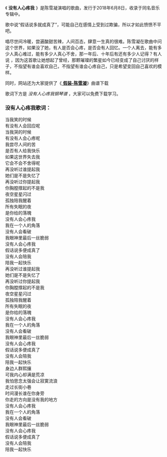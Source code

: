 

《 **没有人心疼我** 》是陈雪凝演唱的歌曲，发行于2018年6月8日，收录于同名音乐专辑中。

歌中说“假话说多就成真了”，可能自己在感情上受到过欺骗，所以才如此愤愤不平吧。

唱尽世间冷暖，尝遍酸甜苦辣，人间百态，肆意一生真的很难。陈雪凝在歌曲中问这个世界，如果没了她，有人是否会心疼，是否会有人回忆。一个人离去，能有多少人真心难过，能有多少人真心不舍，那一年后、十年后有还有多少人记得？有人说
，因为这首歌让她想起了曾经，那颗璀璨的繁星如今已经变成了自己讨厌的样子，不指望有谁会喜欢自己，不指望有谁会心疼自己，只是希望变回自己喜欢的模样。

同时，网站还为大家提供了《[ **假装-陈雪凝**](Music-10017-假装-陈雪凝.html "假装-陈雪凝")》曲谱下载

歌词下方是 _没有人心疼我钢琴谱_ ，大家可以免费下载学习。

### 没有人心疼我歌词：

当我笑的时候  
有没有人会回应呢  
当我哭的时候  
有没有人会心疼呢  
我尝尽人间的苦  
是否有人给我快乐  
如果这世界失去我  
它会不会不舍得呢  
再没听过谁提起我  
她们是不是失忆了  
再没听过你提起我  
你胸膛撑起的不是我  
夜空星星闪过  
孤独陪我醒着  
所有失眠的夜  
是你给的落魄  
没有人会心疼我  
我在一个人的角落  
没有人会看破  
我眼神里最后一丝脆弱  
没有人会心疼我  
假话说多便成真了  
没有人会陪我  
陪我一起快乐  
再没听过谁提起我  
她们是不是失忆了  
再没听过你提起我  
你胸膛撑起的不是我  
夜空星星闪过  
孤独陪我醒着  
所有失眠的夜  
是你给的落魄  
没有人会心疼我  
我在一个人的角落  
没有人会看破  
我眼神里最后一丝脆弱  
没有人会心疼我  
假话说多便成真了  
没有人会陪我  
陪我一起快乐  
身边人群熙攘  
可我内心却满是荒凉  
我怕思念太强会让寂寞流浪  
走过长街小巷  
时间漫长谁在你身旁  
你走的方向是没有我的地方  
没有人会心疼我  
我在一个人的角落  
没有人会看破  
我眼神里最后一丝脆弱  
没有人会心疼我  
假话说多便成真了  
没有人会陪我  
陪我一起快乐

